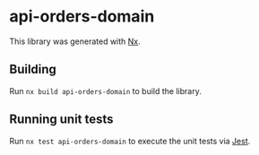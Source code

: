 # api-orders-domain

This library was generated with [Nx](https://nx.dev).

## Building

Run `nx build api-orders-domain` to build the library.

## Running unit tests

Run `nx test api-orders-domain` to execute the unit tests via [Jest](https://jestjs.io).
